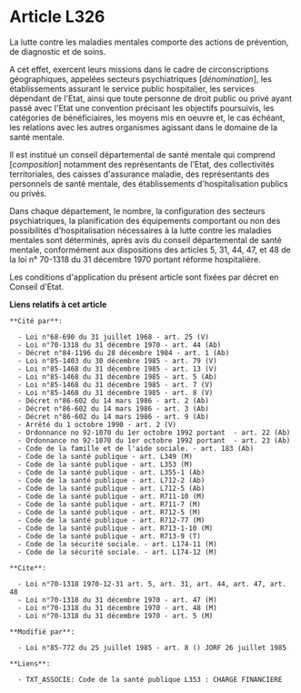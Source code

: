 # Article L326

La lutte contre les maladies mentales comporte des actions de prévention, de diagnostic et de soins.

A cet effet, exercent leurs missions dans le cadre de circonscriptions géographiques, appelées secteurs psychiatriques
[*dénomination*], les établissements assurant le service public hospitalier, les services dépendant de l'Etat, ainsi que
toute personne de droit public ou privé ayant passé avec l'Etat une convention précisant les objectifs poursuivis, les
catégories de bénéficiaires, les moyens mis en oeuvre et, le cas échéant, les relations avec les autres organismes agissant
dans le domaine de la santé mentale.

Il est institué un conseil départemental de santé mentale qui comprend [*composition*] notamment des représentants de l'Etat,
des collectivités territoriales, des caisses d'assurance maladie, des représentants des personnels de santé mentale, des
établissements d'hospitalisation publics ou privés.

Dans chaque département, le nombre, la configuration des secteurs psychiatriques, la planification des équipements comportant
ou non des possibilités d'hospitalisation nécessaires à la lutte contre les maladies mentales sont déterminés, après avis du
conseil départemental de santé mentale, conformément aux dispositions des articles 5, 31, 44, 47, et 48 de la loi n° 70-1318
du 31 décembre 1970 portant réforme hospitalière.

Les conditions d'application du présent article sont fixées par décret en Conseil d'Etat.

**Liens relatifs à cet article**

	**Cité par**:

	  - Loi n°68-690 du 31 juillet 1968 - art. 25 (V)
	  - Loi n°70-1318 du 31 décembre 1970 - art. 44 (Ab)
	  - Décret n°84-1196 du 28 décembre 1984 - art. 1 (Ab)
	  - Loi n°85-1403 du 30 décembre 1985 - art. 79 (V)
	  - Loi n°85-1468 du 31 décembre 1985 - art. 13 (V)
	  - Loi n°85-1468 du 31 décembre 1985 - art. 5 (Ab)
	  - Loi n°85-1468 du 31 décembre 1985 - art. 7 (V)
	  - Loi n°85-1468 du 31 décembre 1985 - art. 8 (V)
	  - Décret n°86-602 du 14 mars 1986 - art. 2 (Ab)
	  - Décret n°86-602 du 14 mars 1986 - art. 3 (Ab)
	  - Décret n°86-602 du 14 mars 1986 - art. 9 (Ab)
	  - Arrêté du 1 octobre 1990 - art. 2 (V)
	  - Ordonnance no 92-1070 du 1er octobre 1992 portant  - art. 22 (Ab)
	  - Ordonnance no 92-1070 du 1er octobre 1992 portant  - art. 23 (Ab)
	  - Code de la famille et de l'aide sociale. - art. 183 (Ab)
	  - Code de la santé publique - art. L349 (M)
	  - Code de la santé publique - art. L353 (M)
	  - Code de la santé publique - art. L355-1 (Ab)
	  - Code de la santé publique - art. L712-2 (Ab)
	  - Code de la santé publique - art. L712-5 (Ab)
	  - Code de la santé publique - art. R711-10 (M)
	  - Code de la santé publique - art. R711-7 (M)
	  - Code de la santé publique - art. R712-5 (M)
	  - Code de la santé publique - art. R712-77 (M)
	  - Code de la santé publique - art. R713-1-10 (M)
	  - Code de la santé publique - art. R713-9 (T)
	  - Code de la sécurité sociale. - art. L174-11 (M)
	  - Code de la sécurité sociale. - art. L174-12 (M)

	**Cite**:

	  - Loi n°70-1318 1970-12-31 art. 5, art. 31, art. 44, art. 47, art. 48
	  - Loi n°70-1318 du 31 décembre 1970 - art. 47 (M)
	  - Loi n°70-1318 du 31 décembre 1970 - art. 48 (M)
	  - Loi n°70-1318 du 31 décembre 1970 - art. 5 (M)

	**Modifié par**:

	  - Loi n°85-772 du 25 juillet 1985 - art. 8 () JORF 26 juillet 1985

	**Liens**:

	  - TXT_ASSOCIE: Code de la santé publique L353 : CHARGE FINANCIERE
